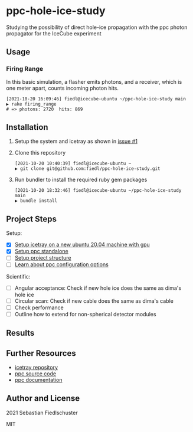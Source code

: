 # ppc-hole-ice-study
Studying the possibility of direct hole-ice propagation with the ppc photon propagator for the IceCube experiment

## Usage

### Firing Range

In this basic simulation, a flasher emits photons, and a receiver, which is one meter apart, counts incoming photon hits.

```shell
[2021-10-20 16:09:46] fiedl@icecube-ubuntu ~/ppc-hole-ice-study main
▶ rake firing_range
# => photons: 2720  hits: 869
```

## Installation

1. Setup the system and	icetray	as shown in [issue #1](https://github.com/fiedl/ppc-hole-ice-study/issues/1)
2. Clone this repository

   ```
   [2021-10-20 10:40:39] fiedl@icecube-ubuntu ~
   ▶ git clone git@github.com:fiedl/ppc-hole-ice-study.git
   ```

3. Run bundler to install the required ruby gem packages

   ```
   [2021-10-20 18:32:46] fiedl@icecube-ubuntu ~/ppc-hole-ice-study main
   ▶ bundle install
   ```

## Project Steps

Setup:

- [x] [Setup icetray on a new ubuntu 20.04 machine with gpu](https://github.com/fiedl/ppc-hole-ice-study/issues/1)
- [x] [Setup ppc standalone](https://github.com/fiedl/ppc-hole-ice-study/issues/2)
- [ ] [Setup project structure](https://github.com/fiedl/ppc-hole-ice-study/issues/3)
- [ ] [Learn about ppc configuration options](https://github.com/fiedl/ppc-hole-ice-study/issues/4)

Scientific:

- [ ] Angular acceptance: Check	if new hole ice	does the same as dima's	hole ice
- [ ] Circular scan: Check if new cable	does the same as dima's	cable
- [ ] Check performance
- [ ] Outline how to extend for	non-spherical detector modules

## Results

## Further Resources

- [icetray repository](https://github.com/icecube/icetray)
- [ppc source code](https://github.com/icecube/icetray/tree/main/ppc)
- [ppc documentation](https://github.com/icecube/icetray/blob/main/ppc/resources/docs/index.rst)

## Author and License

2021 Sebastian Fiedlschuster

MIT
